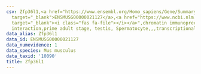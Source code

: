 ```yaml
---
csv: Zfp36l1,<a href="https://www.ensembl.org/Homo_sapiens/Gene/Summary?db=core;g=ENSMUSG00000021127"
  target="_blank">ENSMUSG00000021127</a>,<a href="https://www.ncbi.nlm.nih.gov/pubmed/25450459"
  target="_blank"><i class="fas fa-file"></i></a>",chromatin immunoprecipitation assay,direct
  interaction,prime adult stage, testis, Spermatocyte,,,transcriptional regulation,
data_alias: Zfp36l1
data_id: ENSMUSG00000021127
data_numevidence: 1
data_species: Mus musculus
data_taxid: '10090'
title: Zfp36l1
---
```


